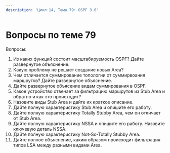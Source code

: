 ```yaml
---
description: 'Цикл 14, Тема 79: OSPF 3.6'
---
```


# Вопросы по теме 79

Вопросы:

1. Из каких функций состоит масштабируемость OSPF? Дайте развернутое объяснение.
2. Какую проблему не решает создание новых Area?
3. Чем отличается суммирование топологии от суммирвоания маршрутов? Дайте развернутое объяснение.
4. Дайте развернутое объясение видам суммирования в OSPF.
5. Какое устройство отвечает за фильтрацию маршрутов из Stub Area и обратно и как это происходит?
6. Назовите виды Stub Area и дайте их краткое описание.
7. Дайте полную характеристику Stub Area и опишите его работу.
8. Дайте полную характеристику Totally Stubby Area, чем он отличает от Stub Area.
9. Дайте полную характеристику NSSA и опишите его работу. Назовите ключевую деталь NSSA.
10. Дайте полную характеристику Not-So-Totally Stubby Area.
11. Дайте полное объяснение, каким образом происходит фильтрация типов LSA между разными видами Area.

